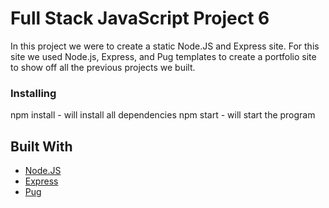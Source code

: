 # Full Stack JavaScript Project 6

In this project we were to create a static Node.JS and Express site. For this site we used Node.js, Express, and Pug templates to create a portfolio site to show off all the previous projects we built.

### Installing

npm install - will install all dependencies
npm start - will start the program

## Built With

* [Node.JS](https://nodejs.org/en/)
* [Express](https://expressjs.com/)
* [Pug](https://pugjs.org/api/getting-started.html)
